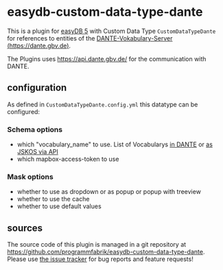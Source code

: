 # easydb-custom-data-type-dante

This is a plugin for [easyDB 5](http://5.easydb.de/) with Custom Data Type `CustomDataTypeDante` for references to entities of the [DANTE-Vokabulary-Server (https://dante.gbv.de)](https://dante.gbv.de).

The Plugins uses <https://api.dante.gbv.de/> for the communication with DANTE.

## configuration

As defined in `CustomDataTypeDante.config.yml` this datatype can be configured:

### Schema options

* which "vocabulary_name" to use. List of Vocabularys [in DANTE](https://dante.gbv.de/search?ot=vocabulary) or [as JSKOS via API](https://api.dante.gbv.de/voc)
* which mapbox-access-token to use

### Mask options

* whether to use as dropdown or as popup or popup with treeview
* whether to use the cache
* whether to use default values

## sources

The source code of this plugin is managed in a git repository at <https://github.com/programmfabrik/easydb-custom-data-type-dante>. Please use [the issue tracker](https://github.com/programmfabrik/easydb-custom-data-type-dante/issues) for bug reports and feature requests!

